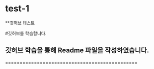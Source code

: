 # test-1
**깃허브 테스트

#깃허브를 학습합니다.

깃허브 학습을 통해 Readme 파일을 작성하였습니다.
---------------------------------------------
==============================================
